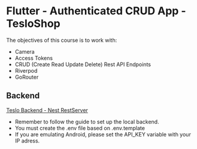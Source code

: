 # Flutter - Authenticated CRUD App - TesloShop

The objectives of this course is to work with:

* Camera
* Access Tokens
* CRUD (Create Read Update Delete) Rest API Endpoints
* Riverpod
* GoRouter


## Backend

[Teslo Backend - Nest RestServer](https://hub.docker.com/repository/docker/klerith/flutter-backend-teslo-shop/general)

 - Remember to follow the guide to set up the local backend.
 - You must create the .env file based on .env.template
 - If you are emulating Android, please set the API_KEY variable with your IP adress.


